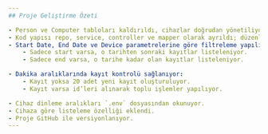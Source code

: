 ```yaml
---
## Proje Geliştirme Özeti

- Person ve Computer tabloları kaldırıldı, cihazlar doğrudan yönetiliyor.
- Kod yapısı repo, service, controller ve mapper olarak ayrıldı; düzenli ve okunabilir hale getirildi.
- Start Date, End Date ve Device parametrelerine göre filtreleme yapılıyor:
    - Sadece start varsa, o tarihten sonraki kayıtlar listeleniyor.
    - Sadece end varsa, o tarihe kadar olan kayıtlar listeleniyor.

- Dakika aralıklarında kayıt kontrolü sağlanıyor:
    - Kayıt yoksa 20 adet yeni kayıt oluşturuluyor.
    - Kayıt varsa id’leri alınarak toplu işlemler yapılıyor.

- Cihaz dinleme aralıkları `.env` dosyasından okunuyor.
- Cihaza göre listeleme özelliği eklendi.
- Proje GitHub ile versiyonlanıyor.
---
```

